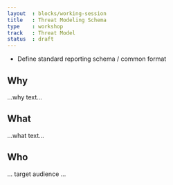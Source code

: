 ```yaml
---
layout  : blocks/working-session
title   : Threat Modeling Schema
type    : workshop
track   : Threat Model
status  : draft
---
```


- Define standard reporting schema / common format

## Why

...why text...

## What

...what text...

## Who

... target audience ...
